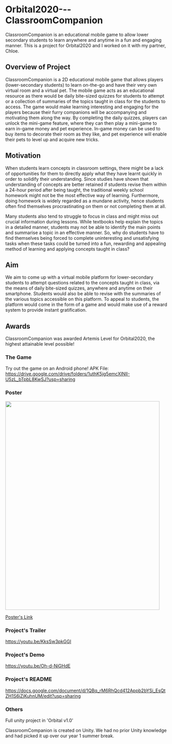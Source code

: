 # Orbital2020---ClassroomCompanion
ClassroomCompanion is an educational mobile game to allow lower secondary students to learn anywhere and anytime in a fun and engaging manner. This is a project for Orbital2020 and I worked on it with my partner, Chloe. 

## Overview of Project
ClassroomCompanion is a 2D educational mobile game that allows players (lower-secondary students) to learn on-the-go and have their very own virtual room and a virtual pet. The mobile game acts as an educational resource as there would be daily bite-sized quizzes for students to attempt or a collection of summaries of the topics taught in class for the students to access. The game would make learning interesting and engaging for the players because their furry companions will be accompanying and motivating them along the way. By completing the daily quizzes, players can unlock the mini-game feature, where they can then play a mini-game to earn in-game money and pet experience. In-game money can be used to buy items to decorate their room as they like, and pet experience will enable their pets to level up and acquire new tricks. 

## Motivation
When students learn concepts in classroom settings, there might be a lack of opportunities for them to directly apply what they have learnt quickly in order to solidify their understanding. Since studies have shown that understanding of concepts are better retained if students revise them within a 24-hour period after being taught, the traditional weekly school homework might not be the most effective way of learning. Furthermore, doing homework is widely regarded as a mundane activity, hence students often find themselves procrastinating on them or not completing them at all. 

Many students also tend to struggle to focus in class and might miss out crucial information during lessons. While textbooks help explain the topics in a detailed manner, students may not be able to identify the main points and summarise a topic in an effective manner. 
So, why do students have to find themselves being forced to complete uninteresting and unsatisfying tasks when these tasks could be turned into a fun, rewarding and appealing method of learning and applying concepts taught in class?

## Aim 
We aim to come up with a virtual mobile platform for lower-secondary students to attempt questions related to the concepts taught in class, via the means of daily bite-sized quizzes, anywhere and anytime on their smartphone. Students would also be able to revise with the summaries of the various topics accessible on this platform. To appeal to students, the platform would come in the form of a game and would make use of a reward system to provide instant gratification.  

## Awards
ClassroomCompanion was awarded Artemis Level for Orbital2020, the highest attainable level possible!

### The Game
Try out the game on an Android phone! APK File: https://drive.google.com/drive/folders/1uthK5jg5emcXINII-U5zL_bTpbL8KwSJ?usp=sharing

### Poster
<img src="https://imgur.com/bEV0rYV.jpg" width="480" height="650"/>

[Poster's Link](https://imgur.com/bEV0rY)

### Project's Trailer

https://youtu.be/KksSw3pkGGI

### Project's Demo

https://youtu.be/Oh-d-NiGHdE

### Project's README
https://docs.google.com/document/d/1QBq_rM6RhQcd412Appb2bYSi_EsQtZH1S6iZjKuhnUM/edit?usp=sharing

### Others
Full unity project in 'Orbital v1.0'

ClassroomCompanion is created on Unity. We had no prior Unity knowledge and had picked it up over our year 1 summer break. 
